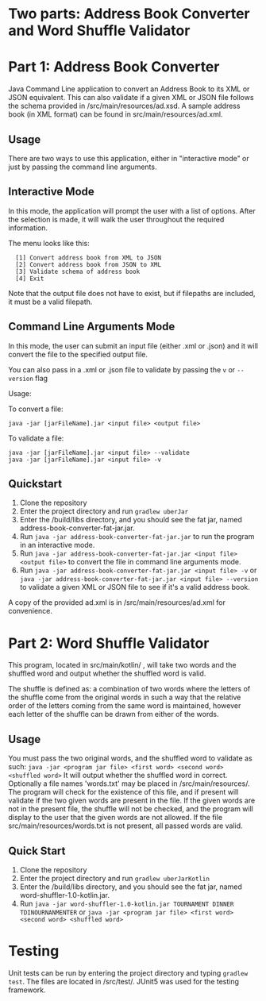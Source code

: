 # Two parts: Address Book Converter and Word Shuffle Validator

# Part 1: Address Book Converter
Java Command Line application to convert an Address Book to its XML or JSON equivalent.
This can also validate if a given XML or JSON file follows the schema provided in /src/main/resources/ad.xsd.
A sample address book (in XML format) can be found in src/main/resources/ad.xml. 

## Usage
There are two ways to use this application, either in "interactive mode" or just by passing the command line arguments.
## Interactive Mode
In this mode, the application will prompt the user with a list of options. After the selection is made, it will walk the user throughout the required information.

The menu looks like this:

      [1] Convert address book from XML to JSON
      [2] Convert address book from JSON to XML
      [3] Validate schema of address book
      [4] Exit
     
Note that the output file does not have to exist, but if filepaths are included, it must be a valid filepath.

## Command Line Arguments Mode
In this mode, the user can submit an input file (either .xml or .json) and it will convert the file to the specified output file.

You can also pass in a .xml or .json file to validate by passing the ```v``` or ```--version``` flag

Usage:

To convert a file:
```
java -jar [jarFileName].jar <input file> <output file>
```
To validate a file:
```
java -jar [jarFileName].jar <input file> --validate
java -jar [jarFileName].jar <input file> -v
```

## Quickstart
1. Clone the repository
2. Enter the project directory and run ```gradlew uberJar```
3. Enter the /build/libs directory, and you should see the fat jar, named address-book-converter-fat-jar.jar.
4. Run ```java -jar address-book-converter-fat-jar.jar``` to run the program in an interactive mode.
5. Run ```java -jar address-book-converter-fat-jar.jar <input file> <output file>``` to convert the file in command line arguments mode.
6. Run ```java -jar address-book-converter-fat-jar.jar <input file> -v``` or ```java -jar address-book-converter-fat-jar.jar <input file> --version``` to validate a given XML or JSON file to see if it's a valid address book.

A copy of the provided ad.xml is in /src/main/resources/ad.xml for convenience.



# Part 2: Word Shuffle Validator
This program, located in src/main/kotlin/ , will take two words and the shuffled word and output whether the shuffled word is valid.

The shuffle is defined as: a combination of two words where the letters of the shuffle come from the original
words in such a way that the relative order of the letters coming from the same word is
maintained, however each letter of the shuffle can be drawn from either of the words.

## Usage
You must pass the two original words, and the shuffled word to validate as such:
```java -jar <program jar file> <first word> <second word> <shuffled word>```
It will output whether the shuffled word in correct. Optionally a file names 'words.txt'
may be placed in /src/main/resources/. The program will check for the existence of this file, and if present
will validate if the two given words are present in the file. If the given words are not in the present file, 
the shuffle will not be checked, and the program will display to the user that the given words
are not allowed. If the file src/main/resources/words.txt is not present, all passed words are valid.

## Quick Start
1. Clone the repository
2. Enter the project directory and run ```gradlew uberJarKotlin```
3. Enter the /build/libs directory, and you should see the fat jar, named word-shuffler-1.0-kotlin.jar.
4. Run ```java -jar word-shuffler-1.0-kotlin.jar TOURNAMENT DINNER TDINOURNANMENTER``` or ```java -jar <program jar file> <first word> <second word> <shuffled word>```

# Testing
Unit tests can be run by entering the project directory and typing ```gradlew test```.
The files are located in /src/test/.
JUnit5 was used for the testing framework.
